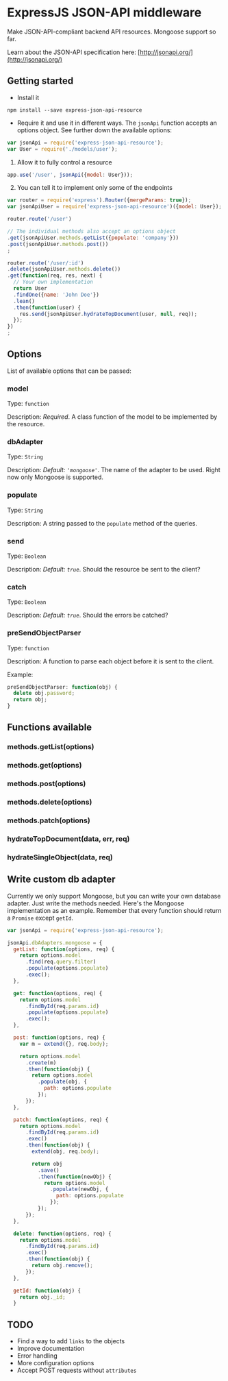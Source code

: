 # ExpressJS JSON-API middleware

Make JSON-API-compliant backend API resources. Mongoose support so far.

Learn about the JSON-API specification here: [http://jsonapi.org/](http://jsonapi.org/)

## Getting started

* Install it

```shell
npm install --save express-json-api-resource
```

* Require it and use it in different ways. The `jsonApi` function accepts an options object. See further down the available options:

```javascript
var jsonApi = require('express-json-api-resource');
var User = require('./models/user');
```

1. Allow it to fully control a resource
```javascript
app.use('/user', jsonApi({model: User}));
```

2. You can tell it to implement only some of the endpoints
```javascript
var router = require('express').Router({mergeParams: true});
var jsonApiUser = require('express-json-api-resource')({model: User});

router.route('/user')

// The individual methods also accept an options object
.get(jsonApiUser.methods.getList({populate: 'company'}))
.post(jsonApiUser.methods.post())
;

router.route('/user/:id')
.delete(jsonApiUser.methods.delete())
.get(function(req, res, next) {
  // Your own implementation
  return User
  .findOne({name: 'John Doe'})
  .lean()
  .then(function(user) {
    res.send(jsonApiUser.hydrateTopDocument(user, null, req));
  });
})
;
```

## Options

List of available options that can be passed:

### model
Type: `function`

Description: *Required*. A class function of the model to be implemented by the resource.

### dbAdapter
Type: `String`

Description: *Default: `'mongoose'`*. The name of the adapter to be used. Right now only Mongoose is supported.

### populate
Type: `String`

Description: A string passed to the `populate` method of the queries.

### send
Type: `Boolean`

Description: *Default: `true`*. Should the resource be sent to the client?

### catch
Type: `Boolean`

Description: *Default: `true`*. Should the errors be catched?

### preSendObjectParser
Type: `function`

Description: A function to parse each object before it is sent to the client.

Example:
```javascript
preSendObjectParser: function(obj) {
  delete obj.password;
  return obj;
}
```

## Functions available

### methods.getList(options)
### methods.get(options)
### methods.post(options)
### methods.delete(options)
### methods.patch(options)
### hydrateTopDocument(data, err, req)
### hydrateSingleObject(data, req)

## Write custom db adapter

Currently we only support Mongoose, but you can write your own database adapter. Just write the methods needed. Here's the Mongoose implementation as an example. Remember that every function should return a `Promise` except `getId`.

```javascript
var jsonApi = require('express-json-api-resource');

jsonApi.dbAdapters.mongoose = {
  getList: function(options, req) {
    return options.model
      .find(req.query.filter)
      .populate(options.populate)
      .exec();
  },

  get: function(options, req) {
    return options.model
      .findById(req.params.id)
      .populate(options.populate)
      .exec();
  },

  post: function(options, req) {
    var m = extend({}, req.body);

    return options.model
      .create(m)
      .then(function(obj) {
        return options.model
          .populate(obj, {
            path: options.populate
          });
      });
  },

  patch: function(options, req) {
    return options.model
      .findById(req.params.id)
      .exec()
      .then(function(obj) {
        extend(obj, req.body);

        return obj
          .save()
          .then(function(newObj) {
            return options.model
              .populate(newObj, {
                path: options.populate
              });
          });
      });
  },

  delete: function(options, req) {
    return options.model
      .findById(req.params.id)
      .exec()
      .then(function(obj) {
        return obj.remove();
      });
  },

  getId: function(obj) {
    return obj._id;
  }
```

## TODO

* Find a way to add `links` to the objects
* Improve documentation
* Error handling
* More configuration options
* Accept POST requests without `attributes`
